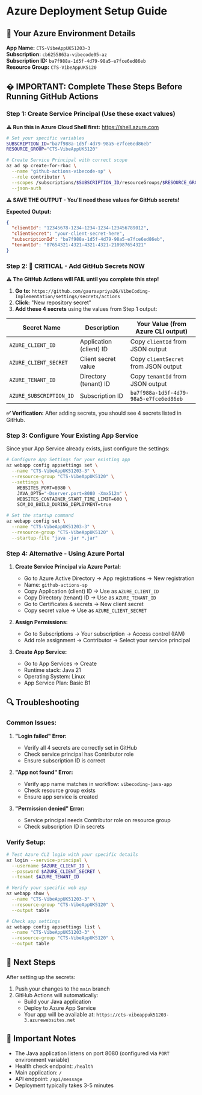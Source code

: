 # Azure Deployment Setup Guide

## 🔧 Your Azure Environment Details

**App Name:** `CTS-VibeAppUK51203-3`  
**Subscription:** `cb6255863a-vibecode05-az`  
**Subscription ID:** `ba7f988a-1d5f-4d79-98a5-e7fce6ed86eb`  
**Resource Group:** `CTS-VibeAppUK5120`  

## � **IMPORTANT: Complete These Steps Before Running GitHub Actions**

### Step 1: Create Service Principal (Use these exact values)

**⚠️ Run this in Azure Cloud Shell first:** https://shell.azure.com

```bash
# Set your specific variables
SUBSCRIPTION_ID="ba7f988a-1d5f-4d79-98a5-e7fce6ed86eb"
RESOURCE_GROUP="CTS-VibeAppUK5120"

# Create Service Principal with correct scope
az ad sp create-for-rbac \
  --name "github-actions-vibecode-sp" \
  --role contributor \
  --scopes /subscriptions/$SUBSCRIPTION_ID/resourceGroups/$RESOURCE_GROUP \
  --json-auth
```

**⚠️ SAVE THE OUTPUT - You'll need these values for GitHub secrets!**

**Expected Output:**
```json
{
  "clientId": "12345678-1234-1234-1234-123456789012",
  "clientSecret": "your-client-secret-here", 
  "subscriptionId": "ba7f988a-1d5f-4d79-98a5-e7fce6ed86eb",
  "tenantId": "87654321-4321-4321-4321-210987654321"
}
```

### Step 2: 🔑 **CRITICAL - Add GitHub Secrets NOW**

**⚠️ The GitHub Actions will FAIL until you complete this step!**

1. **Go to:** `https://github.com/gauravpriya26/VibeCoding-Implementation/settings/secrets/actions`
2. **Click:** "New repository secret" 
3. **Add these 4 secrets** using the values from Step 1 output:

| Secret Name | Description | Your Value (from Azure CLI output) |
|-------------|-------------|-----------------------------------|
| `AZURE_CLIENT_ID` | Application (client) ID | Copy `clientId` from JSON output |
| `AZURE_CLIENT_SECRET` | Client secret value | Copy `clientSecret` from JSON output |
| `AZURE_TENANT_ID` | Directory (tenant) ID | Copy `tenantId` from JSON output |
| `AZURE_SUBSCRIPTION_ID` | Subscription ID | `ba7f988a-1d5f-4d79-98a5-e7fce6ed86eb` |

**✅ Verification:** After adding secrets, you should see 4 secrets listed in GitHub.

### Step 3: Configure Your Existing App Service

Since your App Service already exists, just configure the settings:

```bash
# Configure App Settings for your existing app
az webapp config appsettings set \
  --name "CTS-VibeAppUK51203-3" \
  --resource-group "CTS-VibeAppUK5120" \
  --settings \
    WEBSITES_PORT=8080 \
    JAVA_OPTS="-Dserver.port=8080 -Xmx512m" \
    WEBSITES_CONTAINER_START_TIME_LIMIT=600 \
    SCM_DO_BUILD_DURING_DEPLOYMENT=true

# Set the startup command
az webapp config set \
  --name "CTS-VibeAppUK51203-3" \
  --resource-group "CTS-VibeAppUK5120" \
  --startup-file "java -jar *.jar"
```

### Step 4: Alternative - Using Azure Portal

1. **Create Service Principal via Azure Portal:**
   - Go to Azure Active Directory → App registrations → New registration
   - Name: `github-actions-sp`
   - Copy Application (client) ID → Use as `AZURE_CLIENT_ID`
   - Copy Directory (tenant) ID → Use as `AZURE_TENANT_ID`
   - Go to Certificates & secrets → New client secret
   - Copy secret value → Use as `AZURE_CLIENT_SECRET`

2. **Assign Permissions:**
   - Go to Subscriptions → Your subscription → Access control (IAM)
   - Add role assignment → Contributor → Select your service principal

3. **Create App Service:**
   - Go to App Services → Create
   - Runtime stack: Java 21
   - Operating System: Linux
   - App Service Plan: Basic B1

## 🔍 Troubleshooting

### Common Issues:

1. **"Login failed" Error:**
   - Verify all 4 secrets are correctly set in GitHub
   - Check service principal has Contributor role
   - Ensure subscription ID is correct

2. **"App not found" Error:**
   - Verify app name matches in workflow: `vibecoding-java-app`
   - Check resource group exists
   - Ensure app service is created

3. **"Permission denied" Error:**
   - Service principal needs Contributor role on resource group
   - Check subscription ID in secrets

### Verify Setup:

```bash
# Test Azure CLI login with your specific details
az login --service-principal \
  --username $AZURE_CLIENT_ID \
  --password $AZURE_CLIENT_SECRET \
  --tenant $AZURE_TENANT_ID

# Verify your specific web app
az webapp show \
  --name "CTS-VibeAppUK51203-3" \
  --resource-group "CTS-VibeAppUK5120" \
  --output table

# Check app settings
az webapp config appsettings list \
  --name "CTS-VibeAppUK51203-3" \
  --resource-group "CTS-VibeAppUK5120" \
  --output table
```

## 🚀 Next Steps

After setting up the secrets:

1. Push your changes to the `main` branch
2. GitHub Actions will automatically:
   - Build your Java application
   - Deploy to Azure App Service
   - Your app will be available at: `https://cts-vibeappuk51203-3.azurewebsites.net`

## 📝 Important Notes

- The Java application listens on port 8080 (configured via `PORT` environment variable)
- Health check endpoint: `/health`
- Main application: `/`
- API endpoint: `/api/message`
- Deployment typically takes 3-5 minutes
